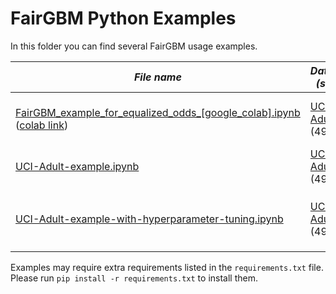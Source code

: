 # FairGBM Python Examples

In this folder you can find several FairGBM usage examples.

| _File name_             | _Dataset (size)_ | _Description_ | _Fairness criterion_ |
|-------------------------|------------------|---------------|----------------------|
| [FairGBM_example_for_equalized_odds_[google_colab].ipynb](FairGBM_example_for_equalized_odds_[google_colab].ipynb) ([colab link](https://colab.research.google.com/github/AndreFCruz/fairgbm-fork/blob/add-colab-example/examples/FairGBM-python-notebooks/FairGBM_example_for_equalized_odds_%5Bgoogle_colab%5D.ipynb))| [UCI Adult](https://archive.ics.uci.edu/ml/datasets/adult) (49K) | Simple [*Colab* example](https://colab.research.google.com/github/AndreFCruz/fairgbm-fork/blob/add-colab-example/examples/FairGBM-python-notebooks/FairGBM_example_for_equalized_odds_%5Bgoogle_colab%5D.ipynb) to get up and running with FairGBM. | Equal TPR and FPR (_equalized odds_) |
| [UCI-Adult-example.ipynb](UCI-Adult-example.ipynb) | [UCI Adult](https://archive.ics.uci.edu/ml/datasets/adult) (49K) | Simple local example on the popular UCI Adult dataset. | Equal TPR (_equal opportunity_) |
| [UCI-Adult-example-with-hyperparameter-tuning.ipynb](UCI-Adult-example-with-hyperparameter-tuning.ipynb) | [UCI Adult](https://archive.ics.uci.edu/ml/datasets/adult) (49K) | Example with hyperparameter-tuning to obtain optimal `multiplier_learning_rate` parameter value. | Equal TPR and FPR (_equalized odds_) |

<!--
| [credit-card-fraud-example.ipynb](credit-card-fraud-example.ipynb) | [Credit Card Fraud](https://www.kaggle.com/datasets/mlg-ulb/creditcardfraud) (285K) | Highly class imbalanced dataset in which a trivial classifier achieves 99.8% accuracy. Show-cases the use of both fairness and global constraints! | Equal FPR (predictive equality) |
| [ACSIncome-example.ipynb](ACSIncome-example.ipynb) | [ACSIncome](https://github.com/zykls/folktables) (1.7M) | Large dataset for comparing run-times of popular fairness-aware algorithms. _Requires a sizeable amount of RAM memory (+32GB)._ | Equal FNR (equal opportunity) |
-->

Examples may require extra requirements listed in the `requirements.txt` file. Please run `pip install -r requirements.txt` to install them.
